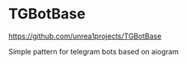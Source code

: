 # TGBotBase
https://github.com/unrea1projects/TGBotBase

Simple pattern for telegram bots based on aiogram